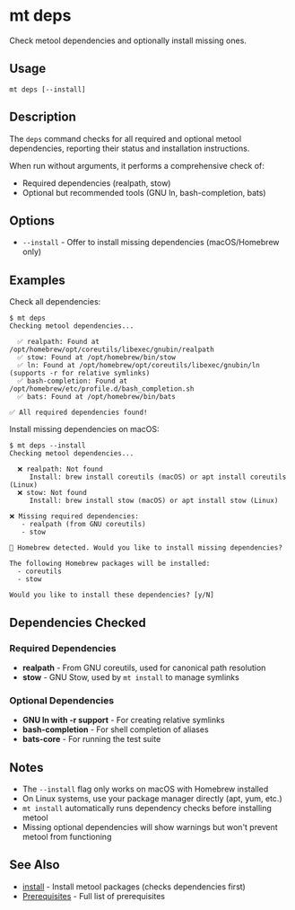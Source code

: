 # mt deps

Check metool dependencies and optionally install missing ones.

## Usage

```shell
mt deps [--install]
```

## Description

The `deps` command checks for all required and optional metool dependencies, reporting their status and installation instructions.

When run without arguments, it performs a comprehensive check of:
- Required dependencies (realpath, stow)
- Optional but recommended tools (GNU ln, bash-completion, bats)

## Options

- `--install` - Offer to install missing dependencies (macOS/Homebrew only)

## Examples

Check all dependencies:
```shell
$ mt deps
Checking metool dependencies...

  ✅ realpath: Found at /opt/homebrew/opt/coreutils/libexec/gnubin/realpath
  ✅ stow: Found at /opt/homebrew/bin/stow
  ✅ ln: Found at /opt/homebrew/opt/coreutils/libexec/gnubin/ln (supports -r for relative symlinks)
  ✅ bash-completion: Found at /opt/homebrew/etc/profile.d/bash_completion.sh
  ✅ bats: Found at /opt/homebrew/bin/bats

✅ All required dependencies found!
```

Install missing dependencies on macOS:
```shell
$ mt deps --install
Checking metool dependencies...

  ❌ realpath: Not found
     Install: brew install coreutils (macOS) or apt install coreutils (Linux)
  ❌ stow: Not found
     Install: brew install stow (macOS) or apt install stow (Linux)

❌ Missing required dependencies:
   - realpath (from GNU coreutils)
   - stow

🍺 Homebrew detected. Would you like to install missing dependencies?

The following Homebrew packages will be installed:
  - coreutils
  - stow

Would you like to install these dependencies? [y/N]
```

## Dependencies Checked

### Required Dependencies

- **realpath** - From GNU coreutils, used for canonical path resolution
- **stow** - GNU Stow, used by `mt install` to manage symlinks

### Optional Dependencies

- **GNU ln with -r support** - For creating relative symlinks
- **bash-completion** - For shell completion of aliases
- **bats-core** - For running the test suite

## Notes

- The `--install` flag only works on macOS with Homebrew installed
- On Linux systems, use your package manager directly (apt, yum, etc.)
- `mt install` automatically runs dependency checks before installing metool
- Missing optional dependencies will show warnings but won't prevent metool from functioning

## See Also

- [install](install.md) - Install metool packages (checks dependencies first)
- [Prerequisites](../../../README.md#prerequisites) - Full list of prerequisites